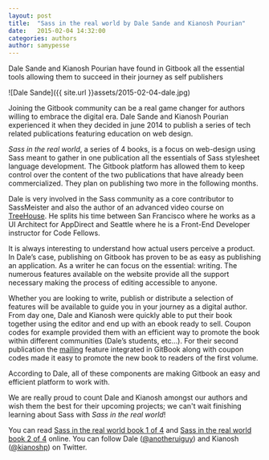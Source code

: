 ```yaml
---
layout: post
title:  "Sass in the real world by Dale Sande and Kianosh Pourian"
date:   2015-02-04 14:32:00
categories: authors
author: samypesse
---
```


Dale Sande and Kianosh Pourian have found in Gitbook all the essential tools allowing them to succeed in their journey as self publishers

<!-- more -->

![Dale Sande]({{ site.url }}assets/2015-02-04-dale.jpg)

Joining the Gitbook community can be a real game changer for authors willing to embrace the digital era. Dale Sande and Kianosh Pourian experienced it when they decided in june 2014 to publish a series of tech related publications featuring education on web design.

*Sass in the real world*, a series of 4 books, is a focus on web-design using Sass meant to gather in one publication all the essentials of Sass stylesheet language development. The Gitbook platform has allowed them to keep control over the content of the two publications that have already been commercialized. They plan on publishing two more in the following months.

Dale is very involved in the Sass community as a core contributor to SassMeister and also the author of an advanced video course on [TreeHouse](http://blog.teamtreehouse.com/new-course-advanced-sass). He splits his time between San Francisco where he works as a UI Architect for AppDirect and Seattle where he is a Front-End Developer instructor for Code Fellows.

It is always interesting to understand how actual users perceive a product. In Dale’s case, publishing on Gitbook has proven to be as easy as publishing an application. As a writer he can focus on the essential: writing. The numerous features available on the website provide all the support necessary making the process of editing accessible to anyone.

Whether you are looking to write, publish or distribute a selection of features will be available to guide you in your journey as a digital author. From day one, Dale and Kianosh were quickly able to put their book together using the editor and end up with an ebook ready to sell. Coupon codes for example provided them with an efficient way to promote the book within different communities (Dale’s students, etc...). For their second publication the [mailing](http://help.gitbook.com/platform/mailing.html) feature integrated in GitBook along with coupon codes made it easy to promote the new book to readers of the first volume.

According to Dale, all of these components are making Gitbook an easy and efficient platform to work with.

We are really proud to count Dale and Kianosh amongst our authors and wish them the best for their upcoming projects; we can't wait finishing learning about Sass with *Sass in the real world*!

You can read [Sass in the real world book 1 of 4](http://anotheruiguy.gitbooks.io/sassintherealworld_book-i/) and [Sass in the real world book 2 of 4](http://anotheruiguy.gitbooks.io/sass-in-the-real-world-book-2-of-4/) online.
You can follow Dale ([@anotheruiguy](https://twitter.com/anotheruiguy)) and Kianosh ([@kianoshp](https://twitter.com/kianoshp)) on Twitter.
